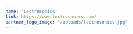 ```yaml
---
name: 'Lectrosonics'
link: https://www.lectrosonics.com/
partner_logo_image: "/uploads/lectrosonics.jpg"
---
```

